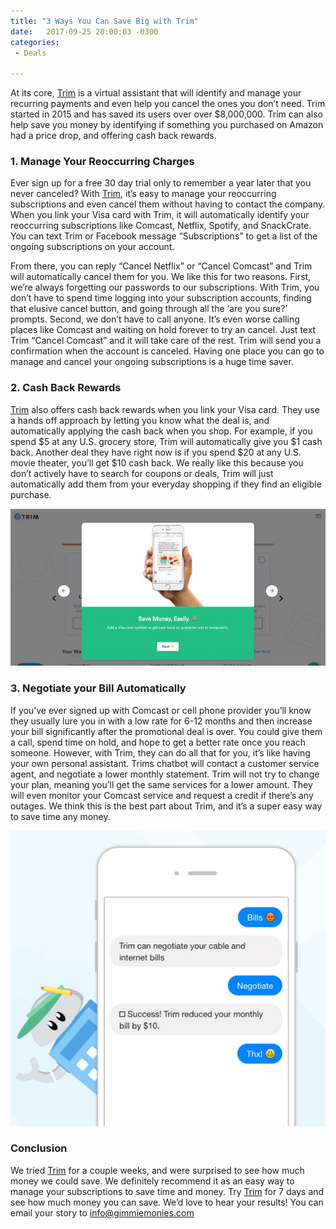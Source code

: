 ```yaml
---
title: "3 Ways You Can Save Big with Trim"
date:   2017-09-25 20:00:03 -0300
categories: 
 - Deals

---
```


At its core, [Trim][Trim] is a virtual assistant that will identify and manage your recurring payments and even help you cancel the ones you don’t need. Trim started in 2015 and has saved its users over over $8,000,000.  Trim can also help save you money by identifying if something you purchased on Amazon had a price drop, and offering cash back rewards.  

<h3>1. Manage Your Reoccurring Charges</h3> 

Ever sign up for a free 30 day trial only to remember a year later that you never canceled?  With [Trim][Trim], it’s easy to manage your reoccurring subscriptions and even cancel them without having to contact the company.  When you link your Visa card with Trim, it will automatically identify your reoccurring subscriptions like Comcast, Netflix, Spotify, and SnackCrate. You can text Trim or Facebook message “Subscriptions” to get a list of the ongoing subscriptions on your account.  

From there, you can reply “Cancel Netflix” or “Cancel Comcast” and Trim will automatically cancel them for you.  We like this for two reasons.  First, we’re always forgetting our passwords to our subscriptions.  With Trim, you don’t have to spend time logging into your subscription accounts, finding that elusive cancel button, and going through all the ‘are you sure?’ prompts.  Second, we don’t have to call anyone.  It’s even worse calling places like Comcast and waiting on hold forever to try an cancel.  Just text Trim “Cancel Comcast” and it will take care of the rest.  Trim will send you a confirmation when the account is canceled.  Having one place you can go to manage and cancel your ongoing subscriptions is a huge time saver.

<h3>2. Cash Back Rewards</h3>

[Trim][Trim] also offers cash back rewards when you link your Visa card.  They use a hands off approach by letting you know what the deal is, and automatically applying the cash back when you shop.  For example, if you spend $5 at any U.S. grocery store, Trim will automatically give you $1 cash back.  Another deal they have right now is if you spend $20 at any U.S. movie theater, you’ll get $10 cash back.  We really like this because you don’t actively have to search for coupons or deals, Trim will just automatically add them from your everyday shopping if they find an eligible purchase.  

<center><img src="/Trim2.jpg" width="663" border="0" alt="Trim"/></center>

<h3>3.  Negotiate your Bill Automatically</h3> 

If you’ve ever signed up with Comcast or cell phone provider you’ll know they usually lure you in with a low rate for 6-12 months and then increase your bill significantly after the promotional deal is over.  You could give them a call, spend time on hold, and hope to get a better rate once you reach someone.  However, with Trim, they can do all that for you, it’s like having your own personal assistant.  Trims chatbot will contact a customer service agent, and negotiate a lower monthly statement.  Trim will not try to change your plan, meaning you’ll get the same services for a lower amount.  They will even monitor your Comcast service and request a credit if there’s any outages.  We think this is the best part about Trim, and it’s a super easy way to save time any money.  

<center><img src="/Trim1.jpg" border="0" alt="Trim"/></center>

<h3>Conclusion</h3> 

We tried [Trim][Trim] for a couple weeks, and were surprised to see how much money we could save.  We definitely recommend it as an easy way to manage your subscriptions to save time and money. Try [Trim][Trim] for 7 days and see how much money you can save.  We’d love to hear your results! You can email your story to info@gimmiemonies.com 


[Trim]: http://www.asktrim.com/
